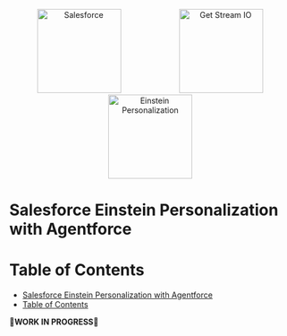 <p align="center">
<a  href="https://www.salesforce.com/"><img  src="https://a.sfdcstatic.com/shared/images/c360-nav/salesforce-with-type-logo.svg"  alt="Salesforce"  width="150" height="150" hspace="50" /></a>
<a  href="https://getstream.io/"><img  src="https://media.licdn.com/dms/image/v2/D560BAQFR6xyWs_1FWw/company-logo_200_200/company-logo_200_200/0/1718303855709/getstream_logo?e=2147483647&v=beta&t=KFHjYrY6W9szpHoyLwGLk6Og3r_x2e-VV29Ynb0v2zw"  alt="Get Stream IO"  width="150" height="150" hspace="50"/></a>
<a  href="https://developer.salesforce.com/docs/marketing/einstein-personalization/guide/overview.html"><img  src="https://www.salesforce.com/news/wp-content/uploads/sites/3/2023/03/Newsroom-Press-Release.png"  alt="Einstein Personalization"  width="150" height="150"  hspace="50"/></a>
<p/>

# Salesforce Einstein Personalization with Agentforce

# Table of Contents

- [Salesforce Einstein Personalization with Agentforce](#salesforce-einstein-personalization-with-agentforce)
- [Table of Contents](#table-of-contents)

🚧**WORK IN PROGRESS**🚧
